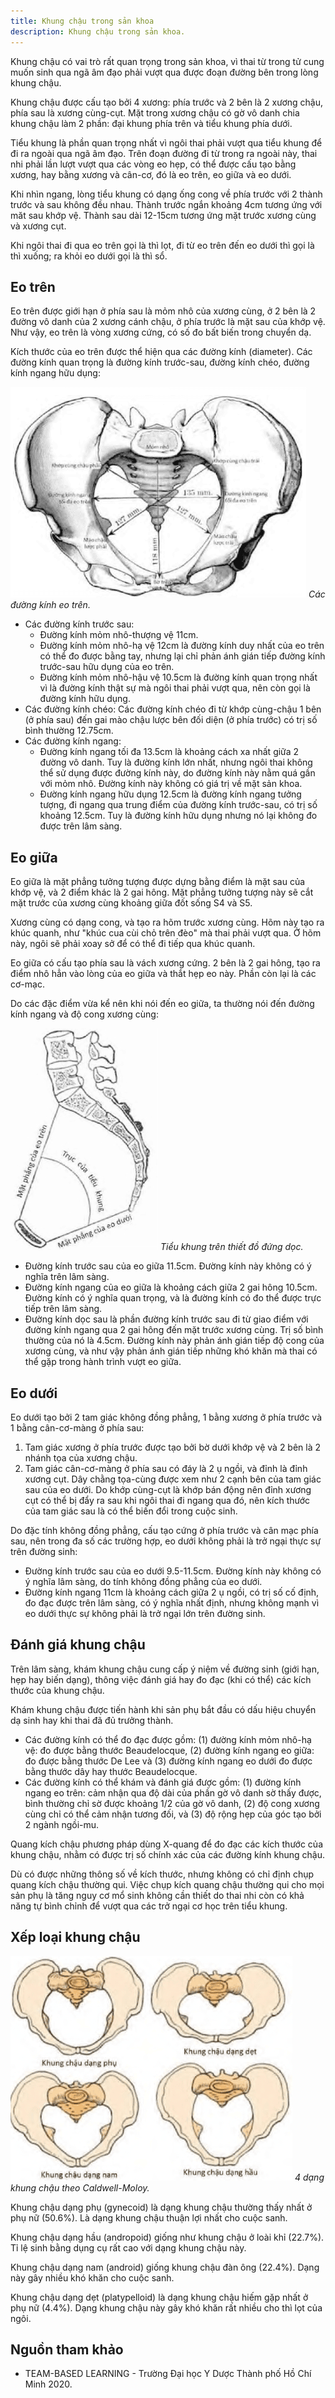 ```yaml
---
title: Khung chậu trong sản khoa
description: Khung chậu trong sản khoa.
---
```


Khung chậu có vai trò rất quan trọng trong sản khoa, vì thai từ trong tử cung muốn sinh qua ngã âm đạo phải vượt qua được đoạn đường bên trong lòng khung chậu.

Khung chậu được cấu tạo bởi 4 xương: phía trước và 2 bên là 2 xương chậu, phía sau là xương cùng-cụt. Mặt trong xương chậu có gờ vô danh chia khung chậu làm 2 phần: đại khung phía trên và tiểu khung phía dưới.

Tiểu khung là phần quan trọng nhất vì ngôi thai phải vượt qua tiểu khung để đi ra ngoài qua ngã âm đạo. Trên đoạn đường đi từ trong ra ngoài này, thai nhi phải lần lượt vượt qua các vòng eo hẹp, có thể được cấu tạo bằng xương, hay bằng xương và cân-cơ, đó là eo trên, eo giữa và eo dưới.

Khi nhìn ngang, lòng tiểu khung có dạng ống cong về phía trước với 2 thành trước và sau không đều nhau. Thành trước ngắn khoảng 4cm tương ứng với măt sau khớp vệ. Thành sau dài 12-15cm tương ứng mặt trước xương cùng và xương cụt.

Khi ngôi thai đi qua eo trên gọi là thì lọt, đi từ eo trên đến eo dưới thì gọi là thì xuống; ra khỏi eo dưới gọi là thì sổ.

## Eo trên

Eo trên được giới hạn ở phía sau là mỏm nhô của xương cùng, ở 2 bên là 2 đường vô danh của 2 xương cánh chậu, ở phía trước là mặt sau của khớp vệ. Như vậy, eo trên là vòng xương cứng, có số đo bất biến trong chuyển dạ.

Kích thước của eo trên được thể hiện qua các đường kính (diameter). Các đường kính quan trọng là đường kính trước-sau, đường kính chéo, đường kính ngang hữu dụng:

![Các đường kính eo trên](../../../../assets/san-khoa/khung-chau-trong-san-khoa/cac-duong-kinh-eo-tren.png)
_Các đường kính eo trên._

- Các đường kính trước sau:
  - Đường kính mỏm nhô-thượng vệ 11cm.
  - Đường kính mỏm nhô-hạ vệ 12cm là đường kính duy nhất của eo trên có thể đo được bằng tay, nhưng lại chỉ phản ánh gián tiếp đường kính trước-sau hữu dụng của eo trên.
  - Đường kính mỏm nhô-hậu vệ 10.5cm là đường kính quan trọng nhất vì là đường kính thật sự mà ngôi thai phải vượt qua, nên còn gọi là đường kính hữu dụng.
- Các đường kính chéo: Các đường kính chéo đi từ khớp cùng-chậu 1 bên (ở phía sau) đến gai mào chậu lược bên đối diện (ở phía trước) có trị số bình thường 12.75cm.
- Các đường kính ngang:
  - Đường kính ngang tối đa 13.5cm là khoảng cách xa nhất giữa 2 đường vô danh. Tuy là đường kính lớn nhất, nhưng ngôi thai không thể sử dụng được đường kính này, do đường kính này nằm quá gần với mỏm nhô. Đường kính này không có giá trị về mặt sản khoa.
  - Đường kính ngang hữu dụng 12.5cm là đường kính ngang tưởng tượng, đi ngang qua trung điểm của đường kính trước-sau, có trị số khoảng 12.5cm. Tuy là đường kính hữu dụng nhưng nó lại không đo được trên lâm sàng.

## Eo giữa

Eo giữa là mặt phẳng tưởng tượng được dựng bằng điểm là mặt sau của khớp vệ, và 2 điểm khác là 2 gai hông. Mặt phẳng tưởng tượng này sẽ cắt mặt trước của xương cùng khoảng giữa đốt sống S4 và S5.

Xương cùng có dạng cong, và tạo ra hõm trước xương cùng. Hõm này tạo ra khúc quanh, như "khúc cua cùi chỏ trên đèo" mà thai phải vượt qua. Ở hõm này, ngôi sẽ phải xoay sở để có thể đi tiếp qua khúc quanh.

Eo giữa có cấu tạo phía sau là vách xương cứng. 2 bên là 2 gai hông, tạo ra điểm nhô hẳn vào lòng của eo giữa và thắt hẹp eo này. Phần còn lại là các cơ-mạc.

Do các đặc điểm vừa kể nên khi nói đến eo giữa, ta thường nói đến đường kính ngang và độ cong xương cùng:

![Tiểu khung trên thiết đồ đứng dọc](../../../../assets/san-khoa/khung-chau-trong-san-khoa/tieu-khung-tren-thiet-do-dung-doc.png)
_Tiểu khung trên thiết đồ đứng dọc._

- Đường kính trước sau của eo giữa 11.5cm. Đường kính này không có ý nghĩa trên lâm sàng.
- Đường kính ngang của eo giữa là khoảng cách giữa 2 gai hông 10.5cm. Đường kính có ý nghĩa quan trọng, và là đường
  kính có đo thể được trực tiếp trên lâm sàng.
- Đường kính dọc sau là phần đường kính trước sau đi từ giao điểm với đường kính ngang qua 2 gai hông đến mặt trước xương cùng. Trị số bình thường của nó là 4.5cm. Đường kính này phản ánh gián tiếp độ cong của xương cùng, và như vậy phản ánh gián tiếp những khó khăn mà thai có thể gặp trong hành trình vượt eo giữa.

## Eo dưới

Eo dưới tạo bởi 2 tam giác không đồng phẳng, 1 bằng xương ở phía trước và 1 bằng cân-cơ-màng ở phía sau:

1. Tam giác xương ở phía trước được tạo bởi bờ dưới khớp vệ và 2 bên là 2 nhánh tọa của xương chậu.
2. Tam giác cân-cơ-màng ở phía sau có đáy là 2 ụ ngồi, và đỉnh là đỉnh xương cụt. Dây chằng tọa-cùng được xem như 2 cạnh bên của tam giác sau của eo dưới. Do khớp cùng-cụt là khớp bán động nên đỉnh xương cụt có thể bị đẩy ra sau khi ngôi thai đi ngang qua đó, nên kích thước của tam giác sau là có thể biến đổi trong cuộc sinh.

Do đặc tính không đồng phẳng, cấu tạo cứng ở phía trước và cân mạc phía sau, nên trong đa số các trường hợp, eo dưới không phải là trở ngại thực sự trên đường sinh:

- Đường kính trước sau của eo dưới 9.5-11.5cm. Đường kính này không có ý nghĩa lâm sàng, do tính không đồng phẳng của eo dưới.
- Đường kính ngang 11cm là khoảng cách giữa 2 ụ ngồi, có trị số cố định, đo đạc được trên lâm sàng, có ý nghĩa nhất định, nhưng không mạnh vì eo dưới thực sự không phải là trở ngại lớn trên đường sinh.

## Đánh giá khung chậu

Trên lâm sàng, khám khung chậu cung cấp ý niệm về đường sinh (giới hạn, hẹp hay biến dạng), thông việc đánh giá hay đo đạc (khi có thể) các kích thước của khung chậu.

Khám khung chậu được tiến hành khi sản phụ bắt đầu có dấu hiệu chuyển dạ sinh hay khi thai đã đủ trưởng thành.

- Các đường kính có thể đo đạc được gồm: (1) đường kính mỏm nhô-hạ vệ: đo được bằng thước Beaudelocque, (2) đường kính ngang eo giữa: đo được bằng thước De Lee và (3) đường kính ngang eo dưới đo được bằng thước dây hay thước Beaudelocque.
- Các đường kính có thể khám và đánh giá được gồm: (1) đường kính ngang eo trên: cảm nhận qua độ dài của phần gờ vô danh sờ thấy được, bình thường chỉ sờ được khoảng 1/2 của gờ vô danh, (2) độ cong xương cùng chỉ có thể cảm nhận tương đối, và (3) độ rộng hẹp của góc tạo bởi 2 ngành ngồi-mu.

Quang kích chậu phương pháp dùng X-quang để đo đạc các kích thước của khung chậu, nhằm có được trị số chính xác của các đường kính khung chậu.

Dù có được những thông số về kích thước, nhưng không có chỉ định chụp quang kích chậu thường qui. Việc chụp kích quang chậu thường qui cho mọi sản phụ là tăng nguy cơ mổ sinh không cần thiết do thai nhi còn có khả năng tự bình chỉnh để vượt qua các trở ngại cơ học trên tiểu khung.

## Xếp loại khung chậu

![Các dạng khung chậu](../../../../assets/san-khoa/khung-chau-trong-san-khoa/cac-dang-khung-chau-theo-caldwell-moloy.png)
_4 dạng khung chậu theo Caldwell-Moloy._

Khung chậu dạng phụ (gynecoid) là dạng khung chậu thường thấy nhất ở phụ nữ (50.6%). Là dạng khung chậu thuận lợi nhất cho cuộc sanh.

Khung chậu dạng hầu (andropoid) giống như khung chậu ở loài khỉ (22.7%). Tỉ lệ sinh bằng dụng cụ rất cao với dạng khung chậu này.

Khung chậu dạng nam (android) giống khung chậu đàn ông (22.4%). Dạng này gây nhiều khó khăn cho cuộc sanh.

Khung chậu dạng dẹt (platypelloid) là dạng khung chậu hiếm gặp nhất ở phụ nữ (4.4%). Dạng khung chậu này gây khó khăn rất nhiều cho thì lọt của ngôi.

## Nguồn tham khảo

- TEAM-BASED LEARNING - Trường Đại học Y Dược Thành phố Hồ Chí Minh 2020.
